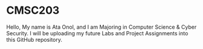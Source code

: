 # CMSC203
Hello,
My name is Ata Onol, and I am Majoring in Computer Science & Cyber Security. I will be uploading my future Labs and Project Assignments into this GitHub repository.
